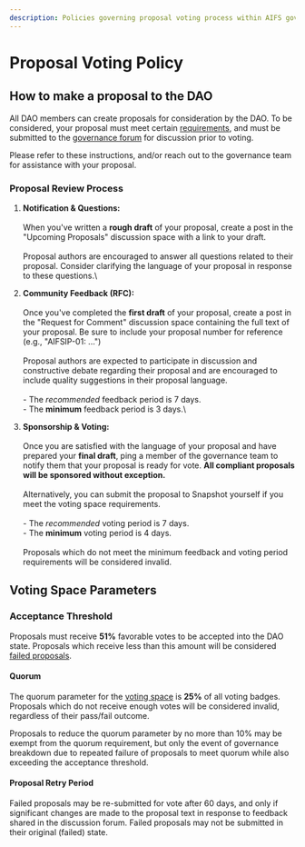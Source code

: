 ```yaml
---
description: Policies governing proposal voting process within AIFS governance
---
```


# Proposal Voting Policy

## How to make a proposal to the DAO

All DAO members can create proposals for consideration by the DAO. To be considered, your proposal must meet certain [requirements](voting.md#proposal-requirements), and must be submitted to the [governance forum](https://discuss.allinforsport.org) for discussion prior to voting.

Please refer to these instructions, and/or reach out to the governance team for assistance with your proposal.

### Proposal Review Process

1. **Notification & Questions:**\
   \
   When you've written a **rough draft** of your proposal, create a post in the "Upcoming Proposals" discussion space with a link to your draft.\
   \
   Proposal authors are encouraged to answer all questions related to their proposal. Consider clarifying the language of your proposal in response to these questions.\

2. **Community Feedback (RFC):** \
   \
   Once you've completed the **first draft** of your proposal, create a post in the "Request for Comment" discussion space containing the full text of your proposal. Be sure to include your proposal number for reference (e.g., "AIFSIP-01: ...")\
   \
   Proposal authors are expected to participate in discussion and constructive debate regarding their proposal and are encouraged to include quality suggestions in their proposal language.\
   \
   \- The _recommended_ feedback period is 7 days.\
   \- The **minimum** feedback period is 3 days.\

3. **Sponsorship & Voting:** \
   \
   Once you are satisfied with the language of your proposal and have prepared your **final draft**, ping a member of the governance team to notify them that your proposal is ready for vote. **All compliant proposals will be sponsored without exception.**\
   \
   Alternatively, you can submit the proposal to Snapshot yourself if you meet the voting space requirements.\
   \
   \- The _recommended_ voting period is 7 days.\
   \- The **minimum** voting period is 4 days.\
   \
   Proposals which do not meet the minimum feedback and voting period requirements will be considered invalid.

## Voting Space Parameters

### Acceptance Threshold

Proposals must receive **51%** favorable votes to be accepted into the DAO state. Proposals which receive less than this amount will be considered [failed proposals](voting.md#proposal-retry-period).

#### Quorum

The quorum parameter for the [voting space](https://vote.allinforsport.org/) is **25%** of all voting badges. Proposals which do not receive enough votes will be considered invalid, regardless of their pass/fail outcome.

Proposals to reduce the quorum parameter by no more than 10% may be exempt from the quorum requirement, but only the event of governance breakdown due to repeated failure of proposals to meet quorum while also exceeding the acceptance threshold.

#### Proposal Retry Period

Failed proposals may be re-submitted for vote after 60 days, and only if significant changes are made to the proposal text in response to feedback shared in the discussion forum. Failed proposals may not be submitted in their original (failed) state.
